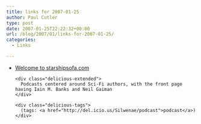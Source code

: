 ```yaml
---
title: links for 2007-01-25
author: Paul Cutler
type: post
date: 2007-01-25T22:22:32+00:00
url: /blog/2007/01/links-for-2007-01-25/
categories:
  - Links

---
```

<ul class="delicious">
  <li>
    <div class="delicious-link">
      <a href="http://www.starshipsofa.com/">Welcome to starshipsofa.com</a>
    </div>
    
    <div class="delicious-extended">
      Podcasts centered around Sci-Fi authors, with the front page having Iain M. Banks and Neil Gaiman
    </div>
    
    <div class="delicious-tags">
      (tags: <a href="http://del.icio.us/Silwenae/podcast">podcast</a>)
    </div>
  </li>
</ul>